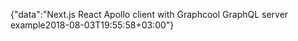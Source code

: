 {"data":"Next.js React Apollo client with Graphcool GraphQL server example2018-08-03T19:55:58+03:00"}
